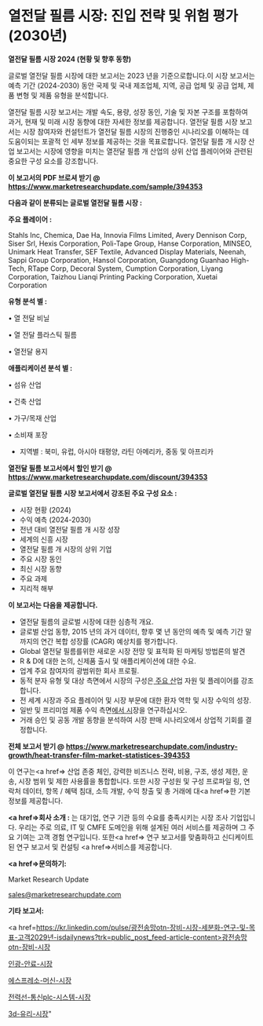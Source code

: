# 열전달 필름 시장: 진입 전략 및 위험 평가(2030년)

<strong>열전달 필름 시장 2024 (현황 및 향후 동향)</strong>

글로벌 열전달 필름 시장에 대한 보고서는 2023 년을 기준으로합니다.이 시장 보고서는 예측 기간 (2024-2030) 동안 국제 및 국내 제조업체, 지역, 공급 업체 및 공급 업체, 제품 변형 및 제품 유형을 분석합니다.

열전달 필름 시장 보고서는 개발 속도, 용량, 성장 동인, 기술 및 자본 구조를 포함하여 과거, 현재 및 미래 시장 동향에 대한 자세한 정보를 제공합니다. 열전달 필름 시장 보고서는 시장 참여자와 컨설턴트가 열전달 필름 시장의 진행중인 시나리오를 이해하는 데 도움이되는 포괄적 인 세부 정보를 제공하는 것을 목표로합니다. 열전달 필름 개 시장 산업 보고서는 시장에 영향을 미치는 열전달 필름 개 산업의 상위 산업 플레이어와 관련된 중요한 구성 요소를 강조합니다.



<strong>이 보고서의 PDF 브로셔 받기 @ <a href=https://www.marketresearchupdate.com/sample/394353>https://www.marketresearchupdate.com/sample/394353</a></strong>



<strong>다음과 같이 분류되는 글로벌 열전달 필름 시장 :</strong>



<strong>주요 플레이어 :</strong>

Stahls Inc, Chemica, Dae Ha, Innovia Films Limited, Avery Dennison Corp, Siser Srl, Hexis Corporation, Poli-Tape Group, Hanse Corporation, MINSEO, Unimark Heat Transfer, SEF Textile, Advanced Display Materials, Neenah, Sappi Group Corporation, Hansol Corporation, Guangdong Guanhao High-Tech, RTape Corp, Decoral System, Cumption Corporation, Liyang Corporation, Taizhou Lianqi Printing Packing Corporation, Xuetai Corporation



<strong>유형 분석 별 :</strong>

• 열 전달 비닐

• 열 전달 플라스틱 필름

• 열전달 용지



<strong>애플리케이션 분석 별 :</strong>

• 섬유 산업

• 건축 산업

• 가구/목재 산업

• 소비재 포장

<ul>
  <li>지역별 : 북미, 유럽, 아시아 태평양, 라틴 아메리카, 중동 및 아프리카</li>
</ul>


<strong>열전달 필름 보고서에서 할인 받기 @ <a href=https://www.marketresearchupdate.com/discount/394353>https://www.marketresearchupdate.com/discount/394353</a></strong>



<strong>글로벌 열전달 필름 시장 보고서에서 강조된 주요 구성 요소 :</strong>
<ul>
  <li>시장 현황 (2024)</li>
  <li>수익 예측 (2024-2030)</li>
  <li>전년 대비 열전달 필름 개 시장 성장</li>
  <li>세계의 신흥 시장</li>
  <li>열전달 필름 개 시장의 상위 기업</li>
  <li>주요 시장 동인</li>
  <li>최신 시장 동향</li>
  <li>주요 과제</li>
  <li>지리적 해부</li>
</ul>


<strong>이 보고서는 다음을 제공합니다.</strong>
<ul>
  <li>열전달 필름의 글로벌 시장에 대한 심층적 개요.</li>
  <li>글로벌 산업 동향, 2015 년의 과거 데이터, 향후 몇 년 동안의 예측 및 예측 기간 말까지의 연간 복합 성장률 (CAGR) 예상치를 평가합니다.</li>
  <li>Global 열전달 필름를위한 새로운 시장 전망 및 표적화 된 마케팅 방법론의 발견</li>
  <li>R &amp; D에 대한 논의, 신제품 출시 및 애플리케이션에 대한 수요.</li>
  <li>업계 주요 참여자의 광범위한 회사 프로필.</li>
  <li>동적 분자 유형 및 대상 측면에서 시장의 구성은<a href=> 주요 산</a>업 자원 및 플레이어를 강조합니다.</li>
  <li>전 세계 시장과 주요 플레이어 및 시장 부문에 대한 환자 역학 및 시장 수익의 성장.</li>
  <li>일반 및 프리미엄 제품 수익 측면<a href=>에서 시</a>장을 연구하십시오.</li>
  <li>거래 승인 및 공동 개발 동향을 분석하여 시장 판매 시나리오에서 상업적 기회를 결정합니다.</li>
</ul>



<strong>전체 보고서 받기 @ <a href=https://www.marketresearchupdate.com/industry-growth/heat-transfer-film-market-statistices-394353>https://www.marketresearchupdate.com/industry-growth/heat-transfer-film-market-statistices-394353</a></strong>

이 연구는<a href=> 산업 존중</a> 체인, 강력한 비즈니스 전략, 비용, 구조, 생성 제한, 운송, 시장 범위 및 제한 사용률을 통합합니다. 또한 시장 구성원 및 구성 프로파일 링, 연락처 데이터, 항목 / 혜택 침대, 소득 개발, 수익 창출 및 총 거래에 대<a href=>한 기본 </a>정보를 제공합니다.



<strong><a href=>회사 소</a>개 :</strong>
는 대기업, 연구 기관 등의 수요를 충족시키는 시장 조사 기업입니다. 우리는 주로 의료, IT 및 CMFE 도메인을 위해 설계된 여러 서비스를 제공하며 그 주요 기여는 고객 경험 연구입니다. 또한<a href=> 연구 보</a>고서를 맞춤화하고 신디케이트 된 연구 보고서 및 컨설팅 <a href=>서비스</a>를 제공합니다.



<strong><a href=>문의하기:</a></strong>

Market Research Update

sales@marketresearchupdate.com



<strong>기타 보고서:</strong>

<a href=https://kr.linkedin.com/pulse/광전송망otn-장비-시장-세분화-연구-및-목표-고객2029년-isdailynews?trk=public_post_feed-article-content>광전송망otn-장비-시장</a>

<a href=https://www.linkedin.com/pulse/인광-안료-시장-세분화-연구-및-목표-고객2029년-survey-savvy-insights-360-analysis/>인광-안료-시장</a>

<a href=https://www.linkedin.com/pulse/에스프레소-머신-시장-진입-전략-및-위험-평가2029년-analytics-alchemy-360-analysis-jht0f/>에스프레소-머신-시장</a>

<a href=https://www.linkedin.com/pulse/전력선-통신plc-시스템-시장-현재-및-미래-성장-2029-trend-tracking-tips-360-analysis-bm8vf/>전력선-통신plc-시스템-시장</a>

<a href=https://www.linkedin.com/pulse/3d-유리-시장-세분화-연구-및-목표-고객2030년-trend-tracking-tips-360-analysis-0bwsc/>3d-유리-시장</a>"
